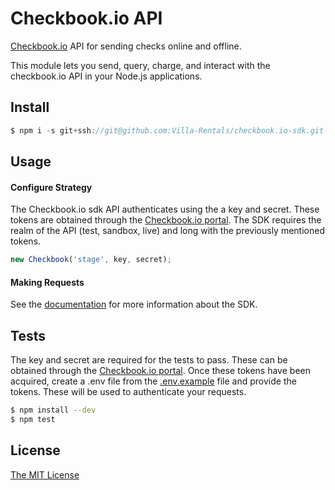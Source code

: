 # Checkbook.io API

[Checkbook.io](https://checkbook.io/) API for sending checks online and offline.

This module lets you send, query, charge, and interact with the checkbook.io API in your Node.js applications.

## Install

```js
$ npm i -s git+ssh://git@github.com:Villa-Rentals/checkbook.io-sdk.git

```

## Usage

#### Configure Strategy

The Checkbook.io sdk API authenticates using the a key and secret. These tokens are obtained through the [Checkbook.io portal](https://checkbook.io/login). The SDK requires the realm of the API (test, sandbox, live) and long with the previously mentioned tokens.

```js
new Checkbook('stage', key, secret);
```

#### Making Requests

See the [documentation](docs/index.html) for more information about the SDK.

## Tests

The key and secret are required for the tests to pass. These can be obtained through the [Checkbook.io portal](https://checkbook.io/login). Once these tokens have been acquired, create a .env file from the [.env.example](.env.example) file and provide the tokens. These will be used to authenticate your requests.

```bash
$ npm install --dev
$ npm test
```
## License

[The MIT License](http://opensource.org/licenses/MIT)
